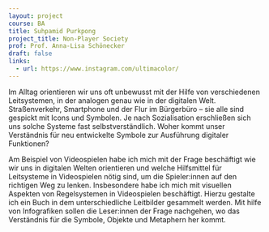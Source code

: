 ```yaml
---
layout: project
course: BA
title: Suhpamid Purkpong
project_title: Non-Player Society
prof: Prof. Anna-Lisa Schönecker
draft: false
links:
  - url: https://www.instagram.com/ultimacolor/
---
```

Im Alltag orientieren wir uns oft unbewusst mit der Hilfe von verschiedenen Leitsystemen, in der analogen genau wie in der digitalen Welt. Straßenverkehr, Smartphone und der Flur im Bürgerbüro –  sie alle sind gespickt mit Icons und Symbolen. Je nach Sozialisation  erschließen sich uns solche Systeme fast selbstverständlich. Woher kommt unser Verständnis für neu entwickelte Symbole zur Ausführung digitaler Funktionen?

Am Beispiel von Videospielen habe ich mich mit der Frage beschäftigt wie wir uns in digitalen Welten orientieren und welche Hilfsmittel für Leitsysteme in Videospielen nötig sind, um die Spieler:innen auf  den richtigen Weg zu lenken. Insbesondere habe ich mich mit visuellen Aspekten von Regelsystemen in Videospielen beschäftigt. Hierzu gestalte ich ein Buch in dem unterschiedliche Leitbilder gesammelt werden.  Mit hilfe von Infografiken sollen die Leser:innen der Frage nachgehen, wo das Verständnis für die Symbole, Objekte und Metaphern her kommt.